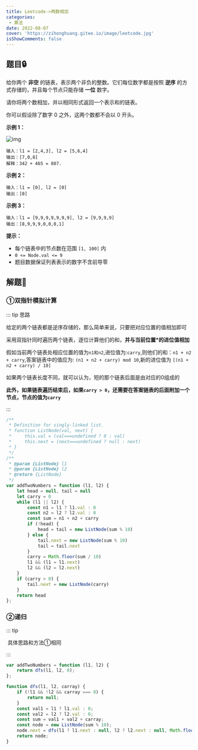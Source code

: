 ```yaml
---
title: Leetcode->两数相加
categories: 
 - 算法
date: 2022-08-07
cover: 'https://zihonghuang.gitee.io/image/leetcode.jpg'
isShowComments: false
---
```


## 题目:lock:

给你两个 **非空** 的链表，表示两个非负的整数。它们每位数字都是按照 **逆序** 的方式存储的，并且每个节点只能存储 **一位** 数字。

请你将两个数相加，并以相同形式返回一个表示和的链表。

你可以假设除了数字 0 之外，这两个数都不会以 0 开头。

**示例 1：**

![img](https://assets.leetcode-cn.com/aliyun-lc-upload/uploads/2021/01/02/addtwonumber1.jpg)

```
输入：l1 = [2,4,3], l2 = [5,6,4]
输出：[7,0,8]
解释：342 + 465 = 807.
```

**示例 2：**

```
输入：l1 = [0], l2 = [0]
输出：[0]
```

**示例 3：**

```
输入：l1 = [9,9,9,9,9,9,9], l2 = [9,9,9,9]
输出：[8,9,9,9,0,0,0,1]
```

**提示：**

- 每个链表中的节点数在范围 `[1, 100]` 内
- `0 <= Node.val <= 9`
- 题目数据保证列表表示的数字不含前导零

## 解题:key:

### ①双指针模拟计算

::: tip 思路

给定的两个链表都是逆序存储的，那么简单来说，只要把对应位置的值相加即可

采用双指针同时遍历两个链表，逐位计算他们的和，**并与当前位置*的进位值相加**

假如当前两个链表处相应位置的值为`n1和n2`,进位值为:`carry`,则他们的和：`n1 + n2 + carry`,答案链表中的值应为: `(n1 + n2 + carry) mod 10`,新的进位值为 `[(n1 + n2 + carry) / 10]`

如果两个链表长度不同，就可以认为，短的那个链表后面是由对应的0组成的

**此外，如果链表遍历结束后，如果`carry > 0`，还需要在答案链表的后面附加一个节点，节点的值为`carry`**

:::

```javascript
/**
 * Definition for singly-linked list.
 * function ListNode(val, next) {
 *     this.val = (val===undefined ? 0 : val)
 *     this.next = (next===undefined ? null : next)
 * }
 */
/**
 * @param {ListNode} l1
 * @param {ListNode} l2
 * @return {ListNode}
 */
var addTwoNumbers = function (l1, l2) {
    let head = null, tail = null
    let carry = 0
    while (l1 || l2) {
        const n1 = l1 ? l1.val : 0
        const n2 = l2 ? l2.val : 0
        const sum = n1 + n2 + carry
        if (!head) {
            head = tail = new ListNode(sum % 10)
        } else {
            tail.next = new ListNode(sum % 10)
            tail = tail.next
        }
        carry = Math.floor(sum / 10)
        l1 && (l1 = l1.next)
        l2 && (l2 = l2.next)
    }
    if (carry > 0) {
        tail.next = new ListNode(carry)
    }
    return head
};
```

### ②递归

::: tip

​	具体思路和方法①相同

:::

```javascript
var addTwoNumbers = function (l1, l2) {
    return dfs(l1, l2, 0);
};

function dfs(l1, l2, carray) {
    if (!l1 && !l2 && carray === 0) {
        return null;
    }
    const val1 = l1 ? l1.val : 0;
    const val2 = l2 ? l2.val : 0;
    const sum = val1 + val2 + carray;
    const node = new ListNode(sum % 10);
    node.next = dfs(l1 ? l1.next : null, l2 ? l2.next : null, Math.floor(sum / 10));
    return node;
}
```

